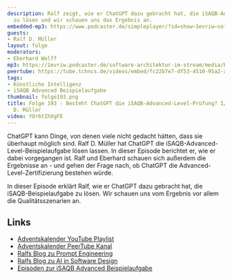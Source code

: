 ```yaml
---
description: Ralf zeigt, wie er ChatGPT dazu gebracht hat, die iSAQB-Advanced-Beispielaufgabe
  zu lösen und wir schauen uns das Ergebnis an.
embedded-mp3: https://www.podcaster.de/simpleplayer/?id=show~1evriw~software-architektur-im-stream~pod-6fba79749df0339b38e585da9f&v=1702656512
guests:
- Ralf D. Müller
layout: folge
moderators:
- Eberhard Wolff
mp3: https://1evriw.podcaster.de/software-architektur-im-stream/media/Besteht_ChatGPT_die_iSAQB-Advanced-Level-Pruefung_1_mit_Ralf_D-_Mueller.mp3
peertube: https://tube.tchncs.de/videos/embed/fc22b7e7-df53-4510-95a2-ac8691fd79e6
tags:
- Künstliche Intelligenz
- iSAQB Advanced Beispielaufgabe
thumbnail: folge193.png
title: Folge 193 - Besteht ChatGPT die iSAQB-Advanced-Level-Prüfung? 1/2 mit Ralf
  D. Müller
video: YOr6tIhXgFE
---
```


ChatGPT kann Dinge, von denen viele nicht gedacht hätten, dass sie
überhaupt möglich sind. Ralf D. Müller hat ChatGPT die
iSAQB-Advanced-Level-Beispielaufgabe lösen lassen. In dieser Episode
berichtet er, wie er dabei vorgegangen ist. Ralf und Eberhard schauen
sich außerdem die Ergebnisse an - und gehen der Frage nach, ob ChatGPT
die Advanced-Level-Zertifizierung bestehen würde.

In dieser Episode erklärt Ralf, wie er ChatGPT dazu gebracht hat, die
iSAQB-Beispielaufgabe zu lösen. Wir schauen uns vom Ergebnis vor allem
die Qualitätsszenarien an.

## Links

* [Adventskalender YouTube Playlist](https://www.youtube.com/playlist?list=PLeXlULyOtEnd9MYxCeqDxvVQj0Q1_vGXS)
* [Adventskalender PeerTube Kanal](https://tube.tchncs.de/c/software_architektur_adventskalendar_2023/videos)
* [Ralfs Blog zu Prompt Engineering](https://techstories.dbsystel.de/blog/2023/2023-11-08-prompt-engineering.html)
* [Ralfs Blog zu AI in Software Design](https://techstories.dbsystel.de/blog/2023/2023-11-29-AI-in-Software-Design.html)
* [Episoden zur iSAQB Advanced Beispielaufgabe](https://software-architektur.tv/tags.html#iSAQB%20Advanced%20Beispielaufgabe)
